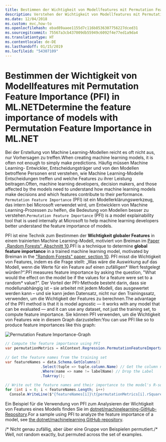 ```yaml
---
title: Bestimmen der Wichtigkeit von Modellfeatures mit Permutation Feature Importance (PFI) in ML.NET
description: Verstehen der Wichtigkeit von Modellfeatures mit Permutation Feature Importance (PFI) in ML.NET
ms.date: 12/04/2018
ms.custom: mvc,how-to
ms.openlocfilehash: ebad89aaee1155d7c116b8536307756227dced31
ms.sourcegitcommit: 75567a3cb437009db55949c6092f4e77ed1a9da4
ms.translationtype: HT
ms.contentlocale: de-DE
ms.lasthandoff: 01/15/2019
ms.locfileid: "54307109"
---
```

# <a name="determine-the-feature-importance-of-models-with-permutation-feature-importance-in-mlnet"></a><span data-ttu-id="8359f-103">Bestimmen der Wichtigkeit von Modellfeatures mit Permutation Feature Importance (PFI) in ML.NET</span><span class="sxs-lookup"><span data-stu-id="8359f-103">Determine the feature importance of models with Permutation Feature Importance in ML.NET</span></span>

<span data-ttu-id="8359f-104">Bei der Erstellung von Machine Learning-Modellen reicht es oft nicht aus, nur Vorhersagen zu treffen.</span><span class="sxs-lookup"><span data-stu-id="8359f-104">When creating machine learning models, it is often not enough to simply make predictions.</span></span> <span data-ttu-id="8359f-105">Häufig müssen Machine Learning- Entwickler, Entscheidungsträger und von den Modellen betroffene Personen erst verstehen, wie Machine Learning-Modelle Entscheidungen treffen und welche Features zu ihrer Leistung beitragen.</span><span class="sxs-lookup"><span data-stu-id="8359f-105">Often, machine learning developers, decision makers, and those affected by the models need to understand how machine learning models make decisions and which features contribute to their performance.</span></span> <span data-ttu-id="8359f-106">`Permutation Feature Importance` (PFI) ist ein Modellerklärungswerkzeug, das intern bei Microsoft verwendet wird, um Entwicklern von Machine Learning-Prozessen zu helfen, die Bedeutung von Modellen besser zu verstehen.</span><span class="sxs-lookup"><span data-stu-id="8359f-106">`Permutation Feature Importance` (PFI) is a model explainability tool that is used internally at Microsoft to help machine learning developers better understand the feature importance of models.</span></span>

<span data-ttu-id="8359f-107">PFI ist eine Technik zum Bestimmen der **Wichtigkeit globaler Features** in einem trainierten Machine Learning-Modell, motiviert von Breiman im [Paper „Random Forests“, Abschnitt 10](https://www.stat.berkeley.edu/~breiman/randomforest2001.pdf).</span><span class="sxs-lookup"><span data-stu-id="8359f-107">PFI is a technique to determine **global feature importance** in a trained machine learning model, motivated by Breiman in the ["Random Forests" paper, section 10](https://www.stat.berkeley.edu/~breiman/randomforest2001.pdf).</span></span> <span data-ttu-id="8359f-108">PFI misst die Wichtigkeit von Features, indem es die Frage stellt: „Was wäre die Auswirkung auf das Modell, wenn die Werte für ein Feature auf einen zufälligen\* Wert festgelegt würden?“.</span><span class="sxs-lookup"><span data-stu-id="8359f-108">PFI measures feature importance by asking the question, "What would the effect on the model be if the values for a feature were set to a random\* value?".</span></span> <span data-ttu-id="8359f-109">Der Vorteil der PFI-Methode besteht darin, dass sie modellunabhängig ist – sie arbeitet mit jedem Modell, das ausgewertet werden kann – und sie kann jeden Datensatz, nicht nur den Trainingssatz, verwenden, um die Wichtigkeit der Features zu berechnen.</span><span class="sxs-lookup"><span data-stu-id="8359f-109">The advantage of the PFI method is that it is model agnostic — it works with any model that can be evaluated — and it can use any dataset, not just the training set, to compute feature importance.</span></span> <span data-ttu-id="8359f-110">Sie können PFI verwenden, um die Wichtigkeit von Features wie in diesem Graph darzustellen:</span><span class="sxs-lookup"><span data-stu-id="8359f-110">You can use PFI like so to produce feature importances like this graph:</span></span>

![Permutation Feature Importance-Graph](./media/determine-global-feature-importance-in-model/pfi-graph.png)

```csharp
// Compute the feature importance using PFI
var permutationMetrics = mlContext.Regression.PermutationFeatureImportance(model, data);
 
// Get the feature names from the training set
var featureNames = data.Schema.GetColumns()
                .Select(tuple => tuple.column.Name) // Get the column names
                .Where(name => name != labelName) // Drop the Label
                .ToArray();
 
// Write out the feature names and their importance to the model's R-squared value
for (int i = 0; i < featureNames.Length; i++)
  Console.WriteLine($"{featureNames[i]}\t{permutationMetrics[i].rSquared:G4}");
```

<span data-ttu-id="8359f-112">Ein Beispiel für die Verwendung von PFI zum Analysieren der Wichtigkeit von Features eines Modells finden Sie im [ dotnet/machinelearning-GitHub-Repository](https://github.com/dotnet/machinelearning/tree/master/docs/samples/Microsoft.ML.Samples/Dynamic/PermutationFeatureImportance).</span><span class="sxs-lookup"><span data-stu-id="8359f-112">For a sample using PFI to analyze the feature importance of a model, see [the dotnet/machinelearning GitHub repository](https://github.com/dotnet/machinelearning/tree/master/docs/samples/Microsoft.ML.Samples/Dynamic/PermutationFeatureImportance).</span></span>

<span data-ttu-id="8359f-113">/\* Nicht genau zufällig, aber über eine Gruppe von Beispielen permutiert.</span><span class="sxs-lookup"><span data-stu-id="8359f-113">/\* Well, not random exactly, but permuted across the set of examples.</span></span>
